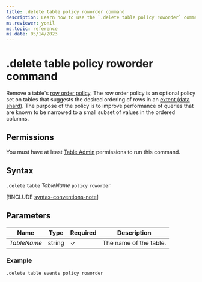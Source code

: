 ```yaml
---
title: .delete table policy roworder command
description: Learn how to use the `.delete table policy roworder` command to delete a table's row order policy.
ms.reviewer: yonil
ms.topic: reference
ms.date: 05/14/2023
---
```

# .delete table policy roworder command

Remove a table's [row order policy](row-order-policy.md). The row order policy is an optional policy set on tables that suggests the desired ordering of rows in an [extent (data shard)](extents-overview.md). The purpose of the policy is to improve performance of queries that are known to be narrowed to a small subset of values in the ordered columns.

## Permissions

You must have at least [Table Admin](access-control/role-based-access-control.md) permissions to run this command.

## Syntax

`.delete` `table` *TableName* `policy` `roworder`

[!INCLUDE [syntax-conventions-note](../../includes/syntax-conventions-note.md)]

## Parameters

|Name|Type|Required|Description|
|--|--|--|--|
|*TableName*|string|&check;|The name of the table.|

### Example

```kusto
.delete table events policy roworder 
```
